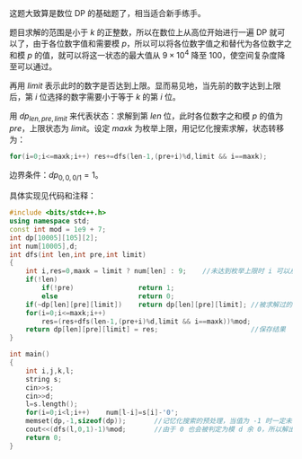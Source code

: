 这题大致算是数位 DP 的基础题了，相当适合新手练手。

题目求解的范围是小于 $k$ 的正整数，所以在数位上从高位开始进行一遍 DP 就可以了，由于各位数字值和需要模 $p$，所以可以将各位数字值之和替代为各位数字之和模 $p$ 的值，就可以将这一状态的最大值从 $9 \times 10^4$ 降至 $100$，使空间复杂度降至可以通过。

再用 $limit$ 表示此时的数字是否达到上限。显而易见地，当先前的数字达到上限后，第 $i$ 位选择的数字需要小于等于 $k$ 的第 $i$ 位。

用 $dp_{len,pre,limit}$ 来代表状态：求解到第 $len$ 位，此时各位数字之和模 $p$ 的值为 $pre$，上限状态为 $limit$。设定 $maxk$ 为枚举上限，用记忆化搜索求解，状态转移为：

```cpp
for(i=0;i<=maxk;i++) res+=dfs(len-1,(pre+i)%d,limit && i==maxk);
```

边界条件：$dp_{0,0,0/1}=1$。

具体实现见代码和注释：

```cpp
#include <bits/stdc++.h>
using namespace std;
const int mod = 1e9 + 7;
int dp[10005][105][2];
int num[10005],d;
int dfs(int len,int pre,int limit)
{
	int i,res=0,maxk = limit ? num[len] : 9;	//未达到枚举上限时 i 可以从 0 枚举至 9 
	if(!len)
		if(!pre) 				return 1;
		else					return 0;
	if(~dp[len][pre][limit])	return dp[len][pre][limit];	//被求解过的情况直接返回值 
	for(i=0;i<=maxk;i++)
		res=(res+dfs(len-1,(pre+i)%d,limit && i==maxk))%mod;
	return dp[len][pre][limit] = res;						//保存结果 
}

int main()
{
	int i,j,k,l;
	string s;
	cin>>s;
	cin>>d;
	l=s.length();
	for(i=0;i<l;i++)	num[l-i]=s[i]-'0';
	memset(dp,-1,sizeof(dp));		//记忆化搜索的预处理，当值为 -1 时一定未被查过 
	cout<<(dfs(l,0,1)-1)%mod;		//由于 0 也会被判定为模 d 余 0，所以解出的答案需要减去 1
	return 0;
}
```